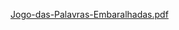 [Jogo-das-Palavras-Embaralhadas.pdf](https://github.com/eRodriguesSantana/orientacao_a_objetos_com_java/files/4998434/Jogo-das-Palavras-Embaralhadas.pdf)
